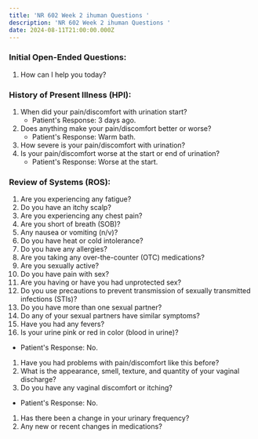 ```yaml
---
title: 'NR 602 Week 2 ihuman Questions '
description: 'NR 602 Week 2 ihuman Questions '
date: 2024-08-11T21:00:00.000Z
---
```


### Initial Open-Ended Questions:

1. How can I help you today?

### History of Present Illness (HPI):

1. When did your pain/discomfort with urination start?
   * Patient's Response: 3 days ago.
2. Does anything make your pain/discomfort better or worse?
   * Patient's Response: Warm bath.
3. How severe is your pain/discomfort with urination?
4. Is your pain/discomfort worse at the start or end of urination?
   * Patient's Response: Worse at the start.

### Review of Systems (ROS):

1. Are you experiencing any fatigue?
2. Do you have an itchy scalp?
3. Are you experiencing any chest pain?
4. Are you short of breath (SOB)?
5. Any nausea or vomiting (n/v)?
6. Do you have heat or cold intolerance?
7. Do you have any allergies?
8. Are you taking any over-the-counter (OTC) medications?
9. Are you sexually active?
10. Do you have pain with sex?
11. Are you having or have you had unprotected sex?
12. Do you use precautions to prevent transmission of sexually transmitted infections (STIs)?
13. Do you have more than one sexual partner?
14. Do any of your sexual partners have similar symptoms?
15. Have you had any fevers?
16. Is your urine pink or red in color (blood in urine)?

* Patient's Response: No.

1. Have you had problems with pain/discomfort like this before?
2. What is the appearance, smell, texture, and quantity of your vaginal discharge?
3. Do you have any vaginal discomfort or itching?

* Patient's Response: No.

1. Has there been a change in your urinary frequency?
2. Any new or recent changes in medications?
